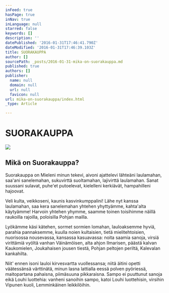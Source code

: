 ```yaml
---
inFeed: true
hasPage: true
inNav: true
inLanguage: null
starred: false
keywords: []
description: ''
datePublished: '2016-01-31T17:46:41.790Z'
dateModified: '2016-01-31T17:46:39.103Z'
title: SUORAKAUPPA
author: []
sourcePath: _posts/2016-01-31-mika-on-suorakauppa.md
published: true
authors: []
publisher:
  name: null
  domain: null
  url: null
  favicon: null
url: mika-on-suorakauppa/index.html
_type: Article

---
```

# SUORAKAUPPA
![](https://the-grid-user-content.s3-us-west-2.amazonaws.com/eeec5bb4-dd47-4b04-b72c-2818a54528b4.JPG)

## Mikä on Suorakauppa?

Suorakauppa on Mieleni minun tekevi, aivoni ajattelevi lähteäni laulamahan, saa'ani sanelemahan, sukuvirttä suoltamahan, lajivirttä laulamahan. Sanat suussani sulavat, puhe'et putoelevat, kielelleni kerkiävät, hampahilleni hajoovat.

Veli kulta, veikkoseni, kaunis kasvinkumppalini! Lähe nyt kanssa laulamahan, saa kera sanelemahan yhtehen yhyttyämme, kahta'alta käytyämme! Harvoin yhtehen yhymme, saamme toinen toisihimme näillä raukoilla rajoilla, poloisilla Pohjan mailla.

Lyökämme käsi kätehen, sormet sormien lomahan, lauloaksemme hyviä, parahia pannaksemme, kuulla noien kultaisien, tietä mielitehtoisien, nuorisossa nousevassa, kansassa kasuavassa: noita saamia sanoja, virsiä virittämiä vyöltä vanhan Väinämöisen, alta ahjon Ilmarisen, päästä kalvan Kaukomielen, Joukahaisen jousen tiestä, Pohjan peltojen periltä, Kalevalan kankahilta.

Niit' ennen isoni lauloi kirvesvartta vuollessansa; niitä äitini opetti väätessänsä värttinätä, minun lasna lattialla eessä polven pyöriessä, maitopartana pahaisna, piimäsuuna pikkaraisna. Sampo ei puuttunut sanoja eikä Louhi luottehia: vanheni sanoihin sampo, katoi Louhi luottehisin, virsihin Vipunen kuoli, Lemminkäinen leikkilöihin.
